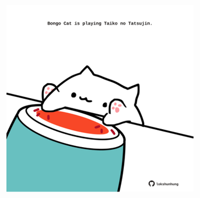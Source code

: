 <!-- built at 06/03/2024, 06:00:41 UTC -->
<p align="center">
  <img width="500" height="500" src="./ReadmeImage.svg">
</p>

